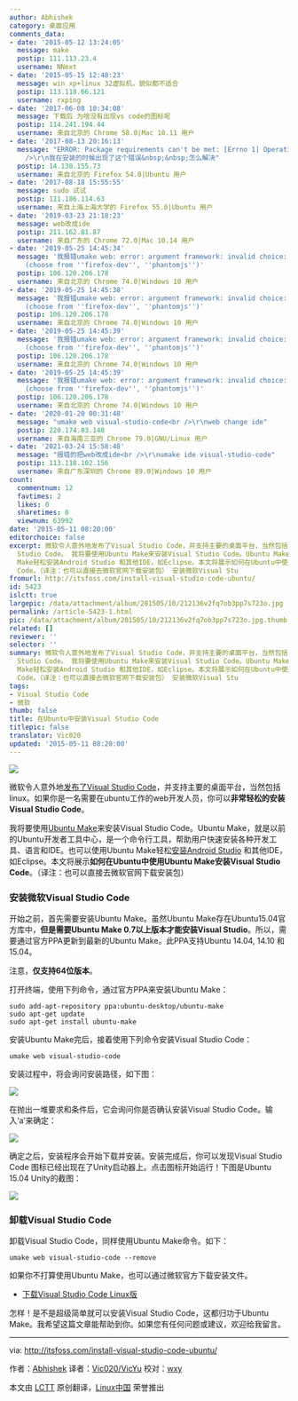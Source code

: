 ```yaml
---
author: Abhishek
category: 桌面应用
comments_data:
- date: '2015-05-12 13:24:05'
  message: make
  postip: 111.113.23.4
  username: NNext
- date: '2015-05-15 12:48:23'
  message: win xp+linux 32虚拟机，貌似都不适合
  postip: 113.118.66.121
  username: rxping
- date: '2017-06-08 10:34:08'
  message: 下载后 为啥没有出现vs code的图标呢
  postip: 114.241.194.44
  username: 来自北京的 Chrome 58.0|Mac 10.11 用户
- date: '2017-08-13 20:16:13'
  message: "ERROR: Package requirements can't be met: [Errno 1] Operation not permitted<br
    />\r\n我在安装的时候出现了这个错误&nbsp;&nbsp;怎么解决"
  postip: 14.130.155.73
  username: 来自北京的 Firefox 54.0|Ubuntu 用户
- date: '2017-08-18 15:55:55'
  message: sudo 试试
  postip: 111.186.114.63
  username: 来自上海上海大学的 Firefox 55.0|Ubuntu 用户
- date: '2019-03-23 21:18:23'
  message: web改成ide
  postip: 211.162.81.87
  username: 来自广东的 Chrome 72.0|Mac 10.14 用户
- date: '2019-05-25 14:45:34'
  message: '我报错umake web: error: argument framework: invalid choice: ''visual-studio-code''
    (choose from ''firefox-dev'', ''phantomjs'')'
  postip: 106.120.206.178
  username: 来自北京的 Chrome 74.0|Windows 10 用户
- date: '2019-05-25 14:45:38'
  message: '我报错umake web: error: argument framework: invalid choice: ''visual-studio-code''
    (choose from ''firefox-dev'', ''phantomjs'')'
  postip: 106.120.206.178
  username: 来自北京的 Chrome 74.0|Windows 10 用户
- date: '2019-05-25 14:45:39'
  message: '我报错umake web: error: argument framework: invalid choice: ''visual-studio-code''
    (choose from ''firefox-dev'', ''phantomjs'')'
  postip: 106.120.206.178
  username: 来自北京的 Chrome 74.0|Windows 10 用户
- date: '2019-05-25 14:45:39'
  message: '我报错umake web: error: argument framework: invalid choice: ''visual-studio-code''
    (choose from ''firefox-dev'', ''phantomjs'')'
  postip: 106.120.206.178
  username: 来自北京的 Chrome 74.0|Windows 10 用户
- date: '2020-01-20 00:31:48'
  message: "umake web visual-studio-code<br />\r\nweb change ide"
  postip: 220.174.83.148
  username: 来自海南三亚的 Chrome 79.0|GNU/Linux 用户
- date: '2021-03-24 15:58:48'
  message: "报错的把web改成ide<br />\r\numake ide visual-studio-code"
  postip: 113.118.102.156
  username: 来自广东深圳的 Chrome 89.0|Windows 10 用户
count:
  commentnum: 12
  favtimes: 2
  likes: 0
  sharetimes: 0
  viewnum: 63992
date: '2015-05-11 08:20:00'
editorchoice: false
excerpt: 微软令人意外地发布了Visual Studio Code，并支持主要的桌面平台，当然包括linux。如果你是一名需要在ubuntu工作的web开发人员，你可以非常轻松的安装Visual
  Studio Code。 我将要使用Ubuntu Make来安装Visual Studio Code。Ubuntu Make，就是以前的Ubuntu开发者工具中心，是一个命令行工具，帮助用户快速安装各种开发工具、语言和IDE。也可以使用Ubuntu
  Make轻松安装Android Studio 和其他IDE，如Eclipse。本文将展示如何在Ubuntu中使用Ubuntu Make安装Visual Studio
  Code。（译注：也可以直接去微软官网下载安装包） 安装微软Visual Stu
fromurl: http://itsfoss.com/install-visual-studio-code-ubuntu/
id: 5423
islctt: true
largepic: /data/attachment/album/201505/10/212136v2fq7ob3pp7s723o.jpg
permalink: /article-5423-1.html
pic: /data/attachment/album/201505/10/212136v2fq7ob3pp7s723o.jpg.thumb.jpg
related: []
reviewer: ''
selector: ''
summary: 微软令人意外地发布了Visual Studio Code，并支持主要的桌面平台，当然包括linux。如果你是一名需要在ubuntu工作的web开发人员，你可以非常轻松的安装Visual
  Studio Code。 我将要使用Ubuntu Make来安装Visual Studio Code。Ubuntu Make，就是以前的Ubuntu开发者工具中心，是一个命令行工具，帮助用户快速安装各种开发工具、语言和IDE。也可以使用Ubuntu
  Make轻松安装Android Studio 和其他IDE，如Eclipse。本文将展示如何在Ubuntu中使用Ubuntu Make安装Visual Studio
  Code。（译注：也可以直接去微软官网下载安装包） 安装微软Visual Stu
tags:
- Visual Studio Code
- 微软
thumb: false
title: 在Ubuntu中安装Visual Studio Code
titlepic: false
translator: Vic020
updated: '2015-05-11 08:20:00'
---
```


![](/data/attachment/album/201505/10/212136v2fq7ob3pp7s723o.jpg)


微软令人意外地[发布了Visual Studio Code](/article-5376-1.html)，并支持主要的桌面平台，当然包括linux。如果你是一名需要在ubuntu工作的web开发人员，你可以**非常轻松的安装Visual Studio Code**。


我将要使用[Ubuntu Make](https://wiki.ubuntu.com/ubuntu-make)来安装Visual Studio Code。Ubuntu Make，就是以前的Ubuntu开发者工具中心，是一个命令行工具，帮助用户快速安装各种开发工具、语言和IDE。也可以使用Ubuntu Make轻松[安装Android Studio](http://itsfoss.com/install-android-studio-ubuntu-linux/) 和其他IDE，如Eclipse。本文将展示**如何在Ubuntu中使用Ubuntu Make安装Visual Studio Code**。（译注：也可以直接去微软官网下载安装包）


### 安装微软Visual Studio Code


开始之前，首先需要安装Ubuntu Make。虽然Ubuntu Make存在Ubuntu15.04官方库中，**但是需要Ubuntu Make 0.7以上版本才能安装Visual Studio**。所以，需要通过官方PPA更新到最新的Ubuntu Make。此PPA支持Ubuntu 14.04, 14.10 和 15.04。


注意，**仅支持64位版本**。


打开终端，使用下列命令，通过官方PPA来安装Ubuntu Make：



```
sudo add-apt-repository ppa:ubuntu-desktop/ubuntu-make
sudo apt-get update
sudo apt-get install ubuntu-make

```

安装Ubuntu Make完后，接着使用下列命令安装Visual Studio Code：



```
umake web visual-studio-code

```

安装过程中，将会询问安装路径，如下图：


![](/data/attachment/album/201505/10/212137ureeadg1c9e3ete6.jpg)


在抛出一堆要求和条件后，它会询问你是否确认安装Visual Studio Code。输入‘a’来确定：


![](/data/attachment/album/201505/10/212138e9j75lja2llwb932.jpg)


确定之后，安装程序会开始下载并安装。安装完成后，你可以发现Visual Studio Code 图标已经出现在了Unity启动器上。点击图标开始运行！下图是Ubuntu 15.04 Unity的截图：


![](/data/attachment/album/201505/10/212139mxxc7gt4vzf6oc6a.jpg)


### 卸载Visual Studio Code


卸载Visual Studio Code，同样使用Ubuntu Make命令。如下：



```
umake web visual-studio-code --remove

```

如果你不打算使用Ubuntu Make，也可以通过微软官方下载安装文件。


* [下载Visual Studio Code Linux版](https://code.visualstudio.com/Download)


怎样！是不是超级简单就可以安装Visual Studio Code，这都归功于Ubuntu Make。我希望这篇文章能帮助到你。如果您有任何问题或建议，欢迎给我留言。




---


via: <http://itsfoss.com/install-visual-studio-code-ubuntu/>


作者：[Abhishek](http://itsfoss.com/author/abhishek/) 译者：[Vic020/VicYu](http://vicyu.net) 校对：[wxy](https://github.com/wxy)


本文由 [LCTT](https://github.com/LCTT/TranslateProject) 原创翻译，[Linux中国](http://linux.cn/) 荣誉推出